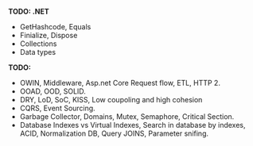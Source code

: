 
**TODO: .NET**
* GetHashcode, Equals
* Finialize, Dispose
* Collections
* Data types

**TODO:**
* OWIN, Middleware, Asp.net Core Request flow, ETL, HTTP 2.
* OOAD, OOD, SOLID.
* DRY, LoD, SoC, KISS, Low coupoling and high cohesion
* CQRS, Event Sourcing.
* Garbage Collector, Domains, Mutex, Semaphore, Critical Section.
* Database Indexes vs Virtual Indexes, Search in database by indexes, ACID, Normalization DB, Query JOINS, Parameter snifing.
